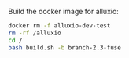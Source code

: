 
Build the docker image for alluxio:

```bash
docker rm -f alluxio-dev-test
rm -rf /alluxio
cd /
bash build.sh -b branch-2.3-fuse
```